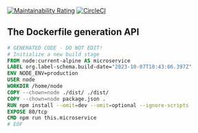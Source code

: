 [![Maintainability Rating](https://sonarcloud.io/api/project_badges/measure?project=raccoons-co_cleanway&metric=sqale_rating)](https://sonarcloud.io/summary/new_code?id=raccoons-co_cleanway)
[![CircleCI](https://dl.circleci.com/status-badge/img/gh/raccoons-co/cleanway-skeleton/tree/master.svg?style=svg)](https://dl.circleci.com/status-badge/redirect/gh/raccoons-co/cleanway-skeleton/tree/main)

The Dockerfile generation API
---

~~~Dockerfile
# GENERATED CODE - DO NOT EDIT!
# Initialize a new build stage
FROM node:current-alpine AS microservice
LABEL org.label-schema.build-date="2023-10-07T10:43:06.397Z"
ENV NODE_ENV=production
USER node
WORKDIR /home/node
COPY --chown=node ./dist/ ./dist/
COPY --chown=node package.json .
RUN npm install --omit=dev --omit=optional --ignore-scripts
EXPOSE 80/tcp
CMD npm run this.microservice
# EOF
~~~
